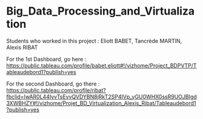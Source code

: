 # Big_Data_Processing_and_Virtualization

Students who worked in this project : Eliott BABET​, Tancrède MARTIN​, Alexis RIBAT

For the 1st Dashboard, go here :
https://public.tableau.com/profile/babet.eliott#!/vizhome/Project_BDPVTP/Tableaudebord1?publish=yes 

For the second Dashboard, go there : 
https://public.tableau.com/profile/ribat?fbclid=IwAR0L44IyvTsEvvQVDYBN8jRkT2SP4IVp_yGU0WHX0ssR9UOJBIgd3XWBHZY#!/vizhome/Projet_BD_Virtualization_Alexis_Ribat/Tableaudebord1?publish=yes 
